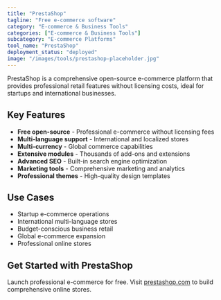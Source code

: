 ```yaml
---
title: "PrestaShop"
tagline: "Free e-commerce software"
category: "E-commerce & Business Tools"
categories: ["E-commerce & Business Tools"]
subcategory: "E-commerce Platforms"
tool_name: "PrestaShop"
deployment_status: "deployed"
image: "/images/tools/prestashop-placeholder.jpg"
---
```

PrestaShop is a comprehensive open-source e-commerce platform that provides professional retail features without licensing costs, ideal for startups and international businesses.

## Key Features

- **Free open-source** - Professional e-commerce without licensing fees
- **Multi-language support** - International and localized stores
- **Multi-currency** - Global commerce capabilities
- **Extensive modules** - Thousands of add-ons and extensions
- **Advanced SEO** - Built-in search engine optimization
- **Marketing tools** - Comprehensive marketing and analytics
- **Professional themes** - High-quality design templates

## Use Cases

- Startup e-commerce operations
- International multi-language stores
- Budget-conscious business retail
- Global e-commerce expansion
- Professional online stores

## Get Started with PrestaShop

Launch professional e-commerce for free. Visit [prestashop.com](https://www.prestashop.com) to build comprehensive online stores.
